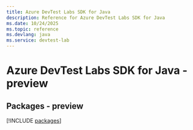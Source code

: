 ```yaml
---
title: Azure DevTest Labs SDK for Java
description: Reference for Azure DevTest Labs SDK for Java
ms.date: 10/24/2025
ms.topic: reference
ms.devlang: java
ms.service: devtest-lab
---
```

# Azure DevTest Labs SDK for Java - preview
## Packages - preview
[!INCLUDE [packages](devtest-labs-index.md)]